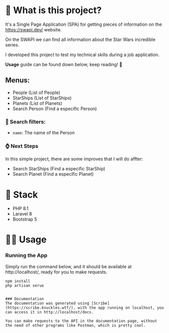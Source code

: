 # 🐘 What is this project?
It's a Single Page Application (SPA) for getting pieces of information on the https://swapi.dev/ website.

On the SWAPI we can find all information about the Star Wars incredible series.  

I developed this project to test my technical skills during a job application.

**Usage** guide can be found down below, keep reading! 🙂 

## Menus:
- People (List of People)
- StarShips (List of StarShips)
- Planets (List of Planets)
- Search Person (Find a especific Person)

### 🔎 Search filters:
- `name`: The name of the Person

### :watch: Next Steps
In this simple project, there are some improves that I will do affter:
- Search StarShips (Find a especific StarShip)
- Search Planet (Find a especific Planet)

# 🚀 Stack
- PHP 8.1
- Laravel 8
- Bootstrap 5

# 🧑‍💻 Usage

### Running the App
Simply run the command below, and it should be available at http://localhost/, ready for you to make requests.
```
npm install
php artisan serve


### Documentation 
The documentation was generated using [Scribe](https://scribe.knuckles.wtf/), with the app running on localhost, you can access it in http://localhost/docs.

You can make requests to the API in the documentation page, without the need of other programs like Postman, which is pretty cool.
